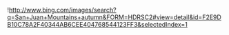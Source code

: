 !http://www.bing.com/images/search?q=San+Juan+Mountains+autumn&FORM=HDRSC2#view=detail&id=F2E9DB10C78A2F40344AB6CEE404768544123FF3&selectedIndex=1
